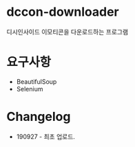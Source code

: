 # dccon-downloader
디시인사이드 이모티콘을 다운로드하는 프로그램

# 요구사항
* BeautifulSoup
* Selenium

# Changelog
* 190927 - 최초 업로드.

